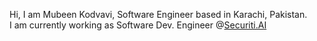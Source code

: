 <!---### Hi there 👋 --->

<div>
  <p>
    Hi, I am Mubeen Kodvavi, Software Engineer based in Karachi, Pakistan.<br>
    I am currently working as Software Dev. Engineer @<a href="https://securiti.ai/" target="_blank">Securiti.AI</a>
  </p>
</div>

<!--
**MubeenKodvavi/MubeenKodvavi** is a ✨ _special_ ✨ repository because its `README.md` (this file) appears on your GitHub profile.

Here are some ideas to get you started:

- 🔭 I’m currently working on ...
- 🌱 I’m currently learning ...
- 👯 I’m looking to collaborate on ...
- 🤔 I’m looking for help with ...
- 💬 Ask me about ...
- 📫 How to reach me: ...
- 😄 Pronouns: ...
- ⚡ Fun fact: ...
-->
